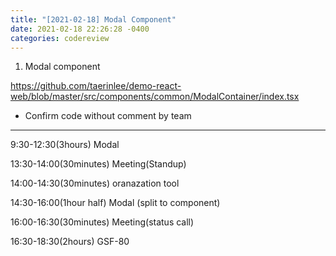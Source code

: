 ```yaml
---
title: "[2021-02-18] Modal Component"
date: 2021-02-18 22:26:28 -0400
categories: codereview
---
```



1. Modal component

https://github.com/taerinlee/demo-react-web/blob/master/src/components/common/ModalContainer/index.tsx


* Confirm code without comment by team



-----------------------------------------------------------



9:30-12:30(3hours) Modal

13:30-14:00(30minutes) Meeting(Standup)

14:00-14:30(30minutes) oranazation tool

14:30-16:00(1hour half) Modal (split to component)

16:00-16:30(30minutes) Meeting(status call)

16:30-18:30(2hours) GSF-80
